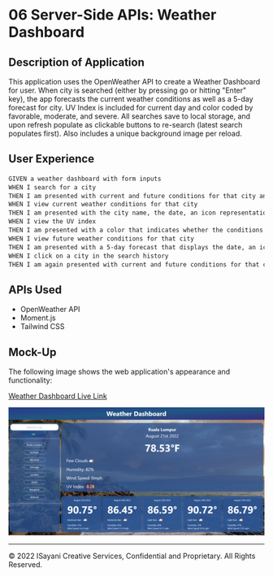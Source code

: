 # 06 Server-Side APIs: Weather Dashboard

## Description of Application

This application uses the OpenWeather API to create a Weather Dashboard for user. When city is searched (either by pressing go or hitting "Enter" key), the app forecasts the current weather conditions as well as a 5-day forecast for city. UV Index is included for current day and color coded by favorable, moderate, and severe. All searches save to local storage, and upon refresh populate as clickable buttons to re-search (latest search populates first). Also includes a unique background image per reload. 


## User Experience

```md
GIVEN a weather dashboard with form inputs
WHEN I search for a city
THEN I am presented with current and future conditions for that city and that city is added to the search history
WHEN I view current weather conditions for that city
THEN I am presented with the city name, the date, an icon representation of weather conditions, the temperature, the humidity, the wind speed, and the UV index
WHEN I view the UV index
THEN I am presented with a color that indicates whether the conditions are favorable, moderate, or severe
WHEN I view future weather conditions for that city
THEN I am presented with a 5-day forecast that displays the date, an icon representation of weather conditions, the temperature, the wind speed, and the humidity
WHEN I click on a city in the search history
THEN I am again presented with current and future conditions for that city
```

## APIs Used
- OpenWeather API
- Moment.js
- Tailwind CSS

## Mock-Up

The following image shows the web application's appearance and functionality:

[Weather Dashboard Live Link](https://isayani.github.io/server-side-weather-dashboard/)

![The weather app includes a search option, a list of cities, and a five-day forecast and current weather conditions for Atlanta.](./assets/weather-demo.png)

- - -
© 2022 ISayani Creative Services, Confidential and Proprietary. All Rights Reserved.
